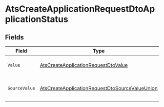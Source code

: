 # AtsCreateApplicationRequestDtoApplicationStatus


## Fields

| Field                                                                                                                       | Type                                                                                                                        | Required                                                                                                                    | Description                                                                                                                 | Example                                                                                                                     |
| --------------------------------------------------------------------------------------------------------------------------- | --------------------------------------------------------------------------------------------------------------------------- | --------------------------------------------------------------------------------------------------------------------------- | --------------------------------------------------------------------------------------------------------------------------- | --------------------------------------------------------------------------------------------------------------------------- |
| `Value`                                                                                                                     | [AtsCreateApplicationRequestDtoValue](../../Models/Components/AtsCreateApplicationRequestDtoValue.md)                       | :heavy_minus_sign:                                                                                                          | The status of the application.                                                                                              | hired                                                                                                                       |
| `SourceValue`                                                                                                               | [AtsCreateApplicationRequestDtoSourceValueUnion](../../Models/Components/AtsCreateApplicationRequestDtoSourceValueUnion.md) | :heavy_minus_sign:                                                                                                          | The source value of the application status.                                                                                 | Hired                                                                                                                       |
